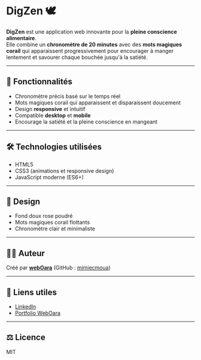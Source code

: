 # DigZen 🕊️

**DigZen** est une application web innovante pour la **pleine conscience alimentaire**.  
Elle combine un **chronomètre de 20 minutes** avec des **mots magiques corail** qui apparaissent progressivement pour encourager à manger lentement et savourer chaque bouchée jusqu'à la satiété.

---

## 🚀 Fonctionnalités

- Chronomètre précis basé sur le temps réel
- Mots magiques corail qui apparaissent et disparaissent doucement
- Design **responsive** et intuitif
- Compatible **desktop** et **mobile**
- Encourage la satiété et la pleine conscience en mangeant

---

## 🛠 Technologies utilisées

- HTML5
- CSS3 (animations et responsive design)
- JavaScript moderne (ES6+)

---

## 🎨 Design

- Fond doux rose poudré
- Mots magiques corail flottants
- Chronomètre clair et minimaliste

---

## 👩‍💻 Auteur

Créé par **[webOara](https://mimiecmoua.github.io/portfolio/)** (GitHub : [mimiecmoua](https://github.com/mimiecmoua))

---

## 🔗 Liens utiles

- [LinkedIn](www.linkedin.com/in/emilieclain)
- [Portfolio WebOara](https://mimiecmoua.github.io/portfolio/)

---

## ⚖️ Licence

MIT
